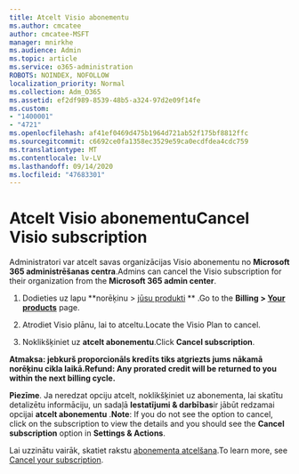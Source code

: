 ```yaml
---
title: Atcelt Visio abonementu
ms.author: cmcatee
author: cmcatee-MSFT
manager: mnirkhe
ms.audience: Admin
ms.topic: article
ms.service: o365-administration
ROBOTS: NOINDEX, NOFOLLOW
localization_priority: Normal
ms.collection: Adm_O365
ms.assetid: ef2df989-8539-48b5-a324-97d2e09f14fe
ms.custom:
- "1400001"
- "4721"
ms.openlocfilehash: af41ef0469d475b1964d721ab52f175bf8812ffc
ms.sourcegitcommit: c6692ce0fa1358ec3529e59ca0ecdfdea4cdc759
ms.translationtype: MT
ms.contentlocale: lv-LV
ms.lasthandoff: 09/14/2020
ms.locfileid: "47683301"
---
```

# <a name="cancel-visio-subscription"></a><span data-ttu-id="b9d1b-102">Atcelt Visio abonementu</span><span class="sxs-lookup"><span data-stu-id="b9d1b-102">Cancel Visio subscription</span></span>

<span data-ttu-id="b9d1b-103">Administratori var atcelt savas organizācijas Visio abonementu no **Microsoft 365 administrēšanas centra**.</span><span class="sxs-lookup"><span data-stu-id="b9d1b-103">Admins can cancel the Visio subscription for their organization from the **Microsoft 365 admin center**.</span></span>

1. <span data-ttu-id="b9d1b-104">Dodieties uz lapu \*\*norēķinu > [jūsu produkti](https://go.microsoft.com/fwlink/p/?linkid=842054) \*\* .</span><span class="sxs-lookup"><span data-stu-id="b9d1b-104">Go to the **Billing > [Your products](https://go.microsoft.com/fwlink/p/?linkid=842054)** page.</span></span>

2. <span data-ttu-id="b9d1b-105">Atrodiet Visio plānu, lai to atceltu.</span><span class="sxs-lookup"><span data-stu-id="b9d1b-105">Locate the Visio Plan to cancel.</span></span>

3. <span data-ttu-id="b9d1b-106">Noklikšķiniet uz **atcelt abonementu**.</span><span class="sxs-lookup"><span data-stu-id="b9d1b-106">Click **Cancel subscription**.</span></span>

<span data-ttu-id="b9d1b-107">**Atmaksa: jebkurš proporcionāls kredīts tiks atgriezts jums nākamā norēķinu cikla laikā.**</span><span class="sxs-lookup"><span data-stu-id="b9d1b-107">**Refund: Any prorated credit will be returned to you within the next billing cycle.**</span></span>

<span data-ttu-id="b9d1b-108">**Piezīme**. Ja neredzat opciju atcelt, noklikšķiniet uz abonementa, lai skatītu detalizētu informāciju, un sadaļā **Iestatījumi & darbības**ir jābūt redzamai opcijai **atcelt abonementu** .</span><span class="sxs-lookup"><span data-stu-id="b9d1b-108">**Note**: If you do not see the option to cancel, click on the subscription to view the details and you should see the **Cancel subscription** option in **Settings & Actions**.</span></span>

<span data-ttu-id="b9d1b-109">Lai uzzinātu vairāk, skatiet rakstu [abonementa atcelšana](https://docs.microsoft.com/microsoft-365/commerce/subscriptions/cancel-your-subscription).</span><span class="sxs-lookup"><span data-stu-id="b9d1b-109">To learn more, see [Cancel your subscription](https://docs.microsoft.com/microsoft-365/commerce/subscriptions/cancel-your-subscription).</span></span>
